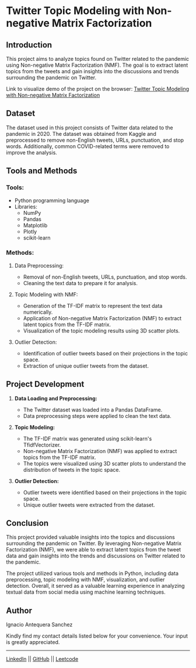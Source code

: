 # Twitter Topic Modeling with Non-negative Matrix Factorization

## Introduction

This project aims to analyze topics found on Twitter related to the pandemic using Non-negative Matrix Factorization (NMF). The goal is to extract latent topics from the tweets and gain insights into the discussions and trends surrounding the pandemic on Twitter.

Link to visualize demo of the project on the browser: [Twitter Topic Modeling with Non-negative Matrix Factorization](https://twitter-topic-modeling-antequera.netlify.app/)

## Dataset

The dataset used in this project consists of Twitter data related to the pandemic in 2020. The dataset was obtained from Kaggle and preprocessed to remove non-English tweets, URLs, punctuation, and stop words. Additionally, common COVID-related terms were removed to improve the analysis.

## Tools and Methods

### Tools:
- Python programming language
- Libraries:
  - NumPy
  - Pandas
  - Matplotlib
  - Plotly
  - scikit-learn

### Methods:
1. Data Preprocessing:
   - Removal of non-English tweets, URLs, punctuation, and stop words.
   - Cleaning the text data to prepare it for analysis.

2. Topic Modeling with NMF:
   - Generation of the TF-IDF matrix to represent the text data numerically.
   - Application of Non-negative Matrix Factorization (NMF) to extract latent topics from the TF-IDF matrix.
   - Visualization of the topic modeling results using 3D scatter plots.

3. Outlier Detection:
   - Identification of outlier tweets based on their projections in the topic space.
   - Extraction of unique outlier tweets from the dataset.

## Project Development

1. **Data Loading and Preprocessing:**
   - The Twitter dataset was loaded into a Pandas DataFrame.
   - Data preprocessing steps were applied to clean the text data.

2. **Topic Modeling:**
   - The TF-IDF matrix was generated using scikit-learn's TfidfVectorizer.
   - Non-negative Matrix Factorization (NMF) was applied to extract topics from the TF-IDF matrix.
   - The topics were visualized using 3D scatter plots to understand the distribution of tweets in the topic space.

3. **Outlier Detection:**
   - Outlier tweets were identified based on their projections in the topic space.
   - Unique outlier tweets were extracted from the dataset.

## Conclusion

This project provided valuable insights into the topics and discussions surrounding the pandemic on Twitter. By leveraging Non-negative Matrix Factorization (NMF), we were able to extract latent topics from the tweet data and gain insights into the trends and discussions on Twitter related to the pandemic.

The project utilized various tools and methods in Python, including data preprocessing, topic modeling with NMF, visualization, and outlier detection. Overall, it served as a valuable learning experience in analyzing textual data from social media using machine learning techniques.

## Author
Ignacio Antequera Sanchez

Kindly find my contact details listed below for your convenience. Your input is greatly appreciated.

***

[LinkedIn](https://www.linkedin.com/in/ignacio-antequera)  ||  [GitHub](https://github.com/Ignacio-Antequera)  ||  [Leetcode](https://leetcode.com/Ignacio_antequera)